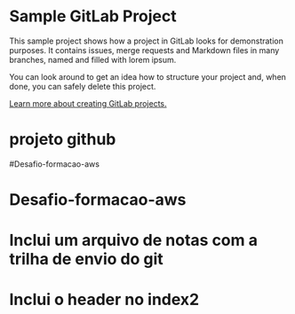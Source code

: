 
# Sample GitLab Project

This sample project shows how a project in GitLab looks for demonstration purposes. It contains issues, merge requests and Markdown files in many branches,
named and filled with lorem ipsum.

You can look around to get an idea how to structure your project and, when done, you can safely delete this project.

[Learn more about creating GitLab projects.](https://docs.gitlab.com/ee/gitlab-basics/create-project.html)
# projeto github
#Desafio-formacao-aws
# Desafio-formacao-aws

# Inclui um arquivo de notas com a trilha de envio do git 
# Inclui o header no index2
